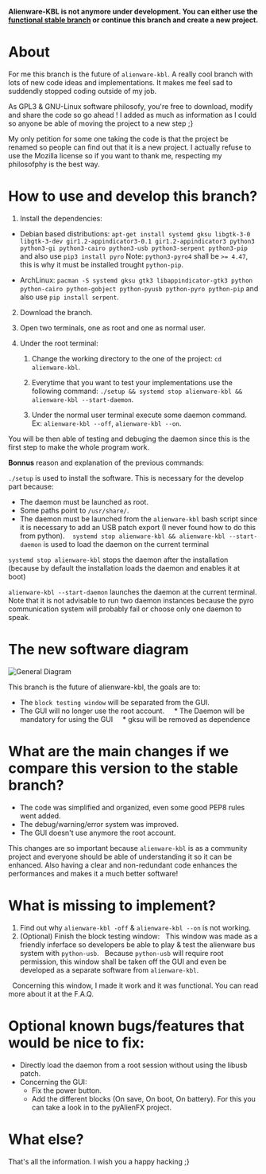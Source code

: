 **Alienware-KBL is not anymore under development. You can either use the [functional stable branch](https://github.com/rsm-gh/alienware-kbl/tree/stable) or continue this branch and create a new project.**

# About

For me this branch is the future of `alienware-kbl`. A really cool branch with lots of new code ideas and implementations.
It makes me feel sad to suddendly stopped coding outside of my job.

As GPL3 & GNU-Linux software philosofy, you're free to download, modify and share the code so go ahead ! I added as much as information as I could so anyone be able of moving the project to a new step ;}

My only petition for some one taking the code is that the project be renamed so people can find out that it is a new project. I actually refuse to use the Mozilla license so if you want to thank me, respecting my philosofphy is the best way.


# How to use and develop this branch?

1. Install the dependencies:
  * Debian based distributions: `apt-get install systemd gksu libgtk-3-0 libgtk-3-dev gir1.2-appindicator3-0.1 gir1.2-appindicator3 python3 python3-gi python3-cairo python3-usb python3-serpent python3-pip` and also use `pip3 install pyro`
  Note: `python3-pyro4` shall be `>= 4.47`, this is why it must be installed trought `python-pip`.
  
  * ArchLinux: `pacman -S systemd gksu gtk3 libappindicator-gtk3 python python-cairo python-gobject python-pyusb python-pyro python-pip` and also use `pip install serpent`.

2. Download the branch.

3. Open two terminals, one as root and one as normal user.

4. Under the root terminal:
    1. Change the working directory to the one of the project: `cd alienware-kbl`.
    
    2. Everytime that you want to test your implementations use the following command: `./setup && systemd stop alienware-kbl && alienware-kbl --start-daemon`.
    
    3. Under the normal user terminal execute some daemon command. Ex: `alienware-kbl --off`, `alienware-kbl --on`.
  
  You will be then able of testing and debuging the daemon since this is the first step to make the whole program work.

  **Bonnus** reason and explanation of the previous commands:
  
  `./setup` is used to install the software. This is necessary for the develop part because:
  + The daemon must be launched as root.
  + Some paths point to `/usr/share/`.
  + The daemon must be launched from the ` alienware-kbl ` bash script since it is necessary to add an USB patch export (I never found how to do this from python).
  
  `systemd stop alienware-kbl && alienware-kbl --start-daemon` is used to load the daemon on the current terminal
  
  `systemd stop alienware-kbl` stops the daemon after the installation (because by default the installation loads the daemon and enables it at boot)
  
  `alienware-kbl --start-daemon` launches the daemon at the current terminal. Note that it is not advisable to run two daemon instances because the pyro communication system will probably fail or choose only one daemon to speak.


# The new software diagram

![General Diagram](https://github.com/rsm-gh/alienware-kbl/blob/new-version/usr/share/doc/AlienwareKBL/Programming/general%20diagram.png)


This branch is the future of alienware-kbl, the goals are to:

+ The `block testing window` will be separated from the GUI.
+ The GUI will no longer use the root account.
    * The Daemon will be mandatory for using the GUI
    * gksu will be removed as dependence


# What are the main changes if we compare this version to the stable branch?

+ The code was simplified and organized, even some good PEP8 rules went added.
+ The debug/warning/error system was improved.
+ The GUI doesn't use anymore the root account.

This changes are so important because `alienware-kbl` is as a community project and everyone should be able of understanding it so it can be enhanced.
Also having a clear and non-redundant code enhances the performances and makes it a much better software!

# What is missing to implement?

1) Find out why `alienware-kbl -off` & `alienware-kbl --on` is not working.
2) (Optional) Finish the block testing window:
  This window was made as a friendly inferface so developers be able to play & test the alienware bus system with `python-usb`.
  Because `python-usb` will require root permission, this window shall be taken off the GUI and even be developed as a separate software from `alienware-kbl`.

  Concerning this window, I made it work and it was functional. You can read more about it at the F.A.Q.

# Optional known bugs/features that would be nice to fix:
+ Directly load the daemon from a root session without using the libusb patch.
+ Concerning the GUI:
  + Fix the power button.
  + Add the different blocks (On save, On boot, On battery). For this you can take a look in to the pyAlienFX project.
  
# What else?

That's all the information. I wish you a happy hacking ;}


